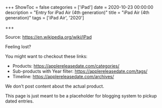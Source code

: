 +++
ShowToc = false
categories = ['iPad']
date = 2020-10-23 00:00:00
description = "Entry for iPad Air (4th generation)"
title = "iPad Air (4th generation)"
tags = ['iPad Air', '2020']

+++

Source: https://en.wikipedia.org/wiki/IPad

Feeling lost?

You might want to checkout these links:
- Products: https://applereleasedate.com/categories/
- Sub-products with Year filter: https://applereleasedate.com/tags/
- Timeline: https://applereleasedate.com/archives/

We don't post content about the actual product. 



This page is just meant to be a placeholder for blogging system to pickup dated entries. 


